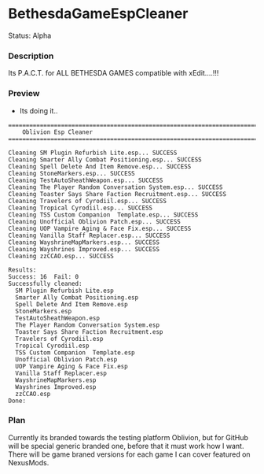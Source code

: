 # BethesdaGameEspCleaner
Status: Alpha

### Description
Its P.A.C.T. for ALL BETHESDA GAMES compatible with xEdit....!!! 

### Preview
- Its doing it..
```
===============================================================================
    Oblivion Esp Cleaner
===============================================================================

Cleaning SM Plugin Refurbish Lite.esp... SUCCESS
Cleaning Smarter Ally Combat Positioning.esp... SUCCESS
Cleaning Spell Delete And Item Remove.esp... SUCCESS
Cleaning StoneMarkers.esp... SUCCESS
Cleaning TestAutoSheathWeapon.esp... SUCCESS
Cleaning The Player Random Conversation System.esp... SUCCESS
Cleaning Toaster Says Share Faction Recruitment.esp... SUCCESS
Cleaning Travelers of Cyrodiil.esp... SUCCESS
Cleaning Tropical Cyrodiil.esp... SUCCESS
Cleaning TSS Custom Companion  Template.esp... SUCCESS
Cleaning Unofficial Oblivion Patch.esp... SUCCESS
Cleaning UOP Vampire Aging & Face Fix.esp... SUCCESS
Cleaning Vanilla Staff Replacer.esp... SUCCESS
Cleaning WayshrineMapMarkers.esp... SUCCESS
Cleaning Wayshrines Improved.esp... SUCCESS
Cleaning zzCCAO.esp... SUCCESS

Results:
Success: 16  Fail: 0
Successfully cleaned:
  SM Plugin Refurbish Lite.esp
  Smarter Ally Combat Positioning.esp
  Spell Delete And Item Remove.esp
  StoneMarkers.esp
  TestAutoSheathWeapon.esp
  The Player Random Conversation System.esp
  Toaster Says Share Faction Recruitment.esp
  Travelers of Cyrodiil.esp
  Tropical Cyrodiil.esp
  TSS Custom Companion  Template.esp
  Unofficial Oblivion Patch.esp
  UOP Vampire Aging & Face Fix.esp
  Vanilla Staff Replacer.esp
  WayshrineMapMarkers.esp
  Wayshrines Improved.esp
  zzCCAO.esp
Done:
```

### Plan
Currently its branded towards the testing platform Oblivion, but for GitHub will be special generic branded one, before that it must work how I want. There will be game braned versions for each game I can cover featured on NexusMods.
